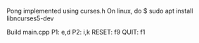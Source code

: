 Pong implemented using curses.h
On linux, do 
$ sudo apt install libncurses5-dev

Build main.cpp
P1:
	e,d
P2: 
	i,k
RESET:
	f9
QUIT:
	f1